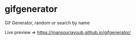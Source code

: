 # gifgenerator
Gif Generator, random or search by name

Live preview => https://mansouriayoub.github.io/gifgenerator/
